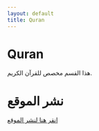 ```yaml
---
layout: default
title: Quran
---
```


# Quran

هذا القسم مخصص للقرآن الكريم.

# نشر الموقع

[انقر هنا لنشر الموقع](https://github.com/username/repository)
